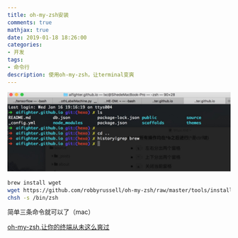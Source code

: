 ```yaml
---
title: oh-my-zsh安装
comments: true
mathjax: true
date: 2019-01-18 18:26:00
categories:
- 开发
tags:
- 命令行
description: 使用oh-my-zsh，让terminal变爽
---
```


![oh-my-zsh](/images/oh-my-zsh.jpg)

```bash
brew install wget
wget https://github.com/robbyrussell/oh-my-zsh/raw/master/tools/install.sh -O - | sh
chsh -s /bin/zsh
```

简单三条命令就可以了（mac）



[oh-my-zsh,让你的终端从未这么爽过](https://www.jianshu.com/p/d194d29e488c)